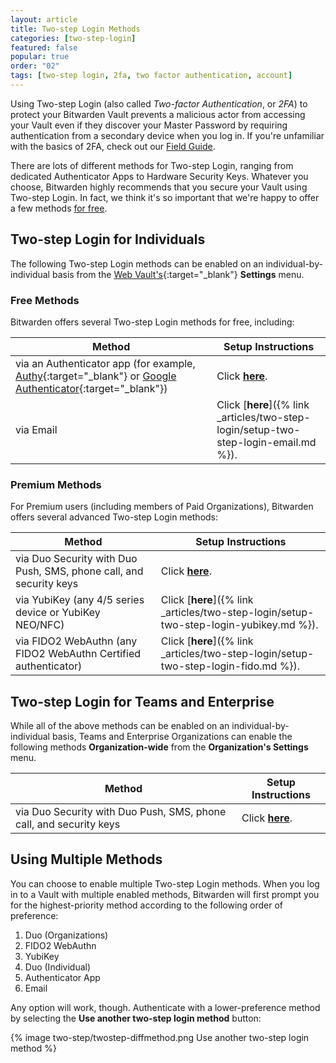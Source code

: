 ```yaml
---
layout: article
title: Two-step Login Methods
categories: [two-step-login]
featured: false
popular: true
order: "02"
tags: [two-step login, 2fa, two factor authentication, account]
---
```


Using Two-step Login (also called *Two-factor Authentication*, or *2FA*) to protect your Bitwarden Vault prevents a malicious actor from accessing your Vault even if they discover your Master Password by requiring authentication from a secondary device when you log in. If you're unfamiliar with the basics of 2FA, check out our [Field Guide]({{site.baseurl}}/bitwarden-field-guide-two-step-login/).

There are lots of different methods for Two-step Login, ranging from dedicated Authenticator Apps to Hardware Security Keys. Whatever you choose, Bitwarden highly recommends that you secure your Vault using Two-step Login. In fact, we think it's so important that we're happy to offer a few methods [for free](#free-methods).

## Two-step Login for Individuals

The following Two-step Login methods can be enabled on an individual-by-individual basis from the [Web Vault's](https://vault.bitwarden.com/){:target="\_blank"} **Settings** menu.

### Free Methods

Bitwarden offers several Two-step Login methods for free, including:

|Method|Setup Instructions|
|------|------------------|
|via an Authenticator app (for example, [Authy](https://authy.com/){:target="_blank"} or [Google Authenticator](https://support.google.com/accounts/answer/1066447?hl=en){:target="_blank"})|Click [**here**]({{site.baseurl}}/setup-two-step-login-authenticator/).|[**here**]({{site.baseurl}}/setup-two-step-login-authenticator/)
|via Email|Click [**here**]({% link _articles/two-step-login/setup-two-step-login-email.md %}).|

### Premium Methods

For Premium users (including members of Paid Organizations), Bitwarden offers several advanced Two-step Login methods:

|Method|Setup Instructions|
|------|------------------|
|via Duo Security with Duo Push, SMS, phone call, and security keys|Click [**here**]({{site.baseurl}}/setup-two-step-login-duo/).|[**here**]({{site.baseurl}}/setup-two-step-login-duo/)[**here**]({{site.baseurl}}/setup-two-step-login-duo/)
|via YubiKey (any 4/5 series device or YubiKey NEO/NFC)|Click [**here**]({% link _articles/two-step-login/setup-two-step-login-yubikey.md %}).|
|via FIDO2 WebAuthn (any FIDO2 WebAuthn Certified authenticator)|Click [**here**]({% link _articles/two-step-login/setup-two-step-login-fido.md %}).|

## Two-step Login for Teams and Enterprise

While all of the above methods can be enabled on an individual-by-individual basis, Teams and Enterprise Organizations can enable the following methods **Organization-wide** from the **Organization's Settings** menu.

|Method|Setup Instructions|
|------|------------------|
|via Duo Security with Duo Push, SMS, phone call, and security keys|Click [**here**]({{site.baseurl}}/setup-two-step-login-duo/).|

## Using Multiple Methods

You can choose to enable multiple Two-step Login methods. When you log in to a Vault with multiple enabled methods, Bitwarden will first prompt you for the highest-priority method according to the following order of preference:

1. Duo (Organizations)
2. FIDO2 WebAuthn
3. YubiKey
4. Duo (Individual)
5. Authenticator App
6. Email

Any option will work, though. Authenticate with a lower-preference method by selecting the **Use another two-step login method** button:

{% image two-step/twostep-diffmethod.png Use another two-step login method %}
